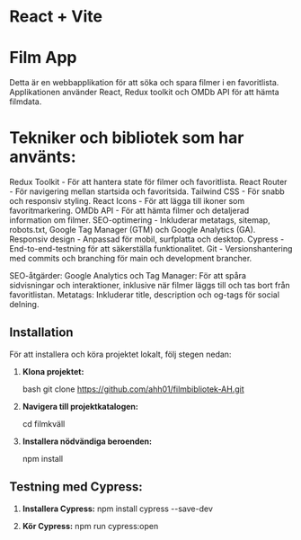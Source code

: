 # React + Vite

# Film App

Detta är en webbapplikation för att söka och spara filmer i en favoritlista. Applikationen använder React, Redux toolkit och OMDb API för att hämta filmdata.

# Tekniker och bibliotek som har använts:
Redux Toolkit - För att hantera state för filmer och favoritlista.
React Router - För navigering mellan startsida och favoritsida.
Tailwind CSS - För snabb och responsiv styling.
React Icons - För att lägga till ikoner som favoritmarkering.
OMDb API - För att hämta filmer och detaljerad information om filmer.
SEO-optimering - Inkluderar metatags, sitemap, robots.txt, Google Tag Manager (GTM) och Google Analytics (GA).
Responsiv design - Anpassad för mobil, surfplatta och desktop.
Cypress - End-to-end-testning för att säkerställa funktionalitet.
Git - Versionshantering med commits och branching för main och development brancher.

SEO-åtgärder:
Google Analytics och Tag Manager: För att spåra sidvisningar och interaktioner, inklusive när filmer läggs till och tas bort från favoritlistan.
Metatags: Inkluderar title, description och og-tags för social delning.


## Installation

För att installera och köra projektet lokalt, följ stegen nedan:

1. **Klona projektet:**

   bash
   git clone https://github.com/ahh01/filmbibliotek-AH.git


2. **Navigera till projektkatalogen:**
     
     cd filmkväll

3. **Installera nödvändiga beroenden:**

    npm install

## Testning med Cypress:

1. **Installera Cypress:**
  npm install cypress --save-dev

2. **Kör Cypress:**
  npm run cypress:open

